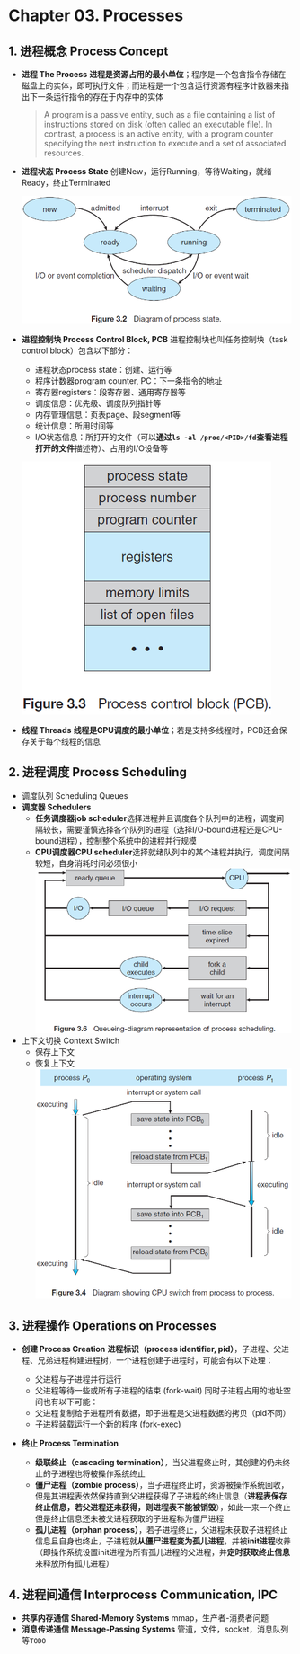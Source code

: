 # Chapter 03. Processes

## 1. 进程概念 Process Concept

- **进程 The Process**
  **进程是资源占用的最小单位**；程序是一个包含指令存储在磁盘上的实体，即可执行文件；而进程是一个包含运行资源有程序计数器来指出下一条运行指令的存在于内存中的实体

  > A program is a passive entity, such as a file containing a list of instructions stored on disk (often called an executable file). In contrast, a process is an active entity, with a program counter specifying the next instruction to execute and a set of associated resources.

- **进程状态 Process State**
  创建New，运行Running，等待Waiting，就绪Ready，终止Terminated

  ![3.1](images/3.1.png)

- **进程控制块 Process Control Block, PCB**
  进程控制块也叫任务控制块（task control block）包含以下部分：
  - 进程状态process state：创建、运行等
  - 程序计数器program counter, PC：下一条指令的地址
  - 寄存器registers：段寄存器、通用寄存器等
  - 调度信息：优先级、调度队列指针等
  - 内存管理信息：页表page、段segment等
  - 统计信息：所用时间等
  - I/O状态信息：所打开的文件（可以**通过`ls -al /proc/<PID>/fd`查看进程打开的文件**描述符）、占用的I/O设备等
  
  ![3.2](images/3.2.png)

- **线程 Threads**
  **线程是CPU调度的最小单位**；若是支持多线程时，PCB还会保存关于每个线程的信息

## 2. 进程调度 Process Scheduling

- 调度队列 Scheduling Queues
- **调度器 Schedulers**
  - **任务调度器job scheduler**选择进程并且调度各个队列中的进程，调度间隔较长，需要谨慎选择各个队列的进程（选择I/O-bound进程还是CPU-bound进程），控制整个系统中的进程并行规模
  - **CPU调度器CPU scheduler**选择就绪队列中的某个进程并执行，调度间隔较短，自身消耗时间必须很小
  ![3.4](images/3.4.png)
- 上下文切换 Context Switch
  - 保存上下文
  - 恢复上下文
  ![3.3](images/3.3.png)

## 3. 进程操作 Operations on Processes

- **创建 Process Creation**
  **进程标识（process identifier, pid）**，子进程、父进程、兄弟进程构建进程树，一个进程创建子进程时，可能会有以下处理：
  - 父进程与子进程并行运行
  - 父进程等待一些或所有子进程的结束 (fork-wait)
  同时子进程占用的地址空间也有以下可能：
  - 父进程复制给子进程所有数据，即子进程是父进程数据的拷贝（pid不同）
  - 子进程装载运行一个新的程序 (fork-exec)

- **终止 Process Termination**
  - **级联终止（cascading termination）**，当父进程终止时，其创建的仍未终止的子进程也将被操作系统终止
  - **僵尸进程（zombie process）**，当子进程终止时，资源被操作系统回收，但是其进程表依然保持直到父进程获得了子进程的终止信息（**进程表保存终止信息，若父进程还未获得，则进程表不能被销毁**），如此一来一个终止但是终止信息还未被父进程获取的子进程称为僵尸进程
  - **孤儿进程（orphan process）**，若子进程终止，父进程未获取子进程终止信息且自身也终止，子进程就**从僵尸进程变为孤儿进程**，并被**init进程**收养（即操作系统设置init进程为所有孤儿进程的父进程，并**定时获取终止信息**来释放所有孤儿进程）

## 4. 进程间通信 Interprocess Communication, IPC

- **共享内存通信 Shared-Memory Systems**
  mmap，生产者-消费者问题
- **消息传递通信 Message-Passing Systems**
  管道，文件，socket，消息队列等`TODO`
